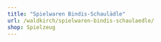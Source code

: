 ```yaml
---
title: "Spielwaren Bindis-Schaulädle"
url: /waldkirch/spielwaren-bindis-schaulaedle/
shop: Spielzeug
---
```

